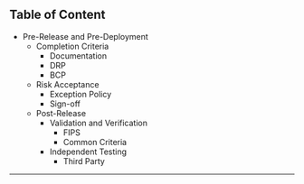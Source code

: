 ## Table of Content

- Pre-Release and Pre-Deployment
	- Completion Criteria
		- Documentation
		- DRP
		- BCP
	- Risk Acceptance
		- Exception Policy
		- Sign-off
	- Post-Release
		- Validation and Verification
			- FIPS
			- Common Criteria
		- Independent Testing
			- Third Party

---


<!--stackedit_data:
eyJoaXN0b3J5IjpbLTc4ODI1MTk1MF19
-->